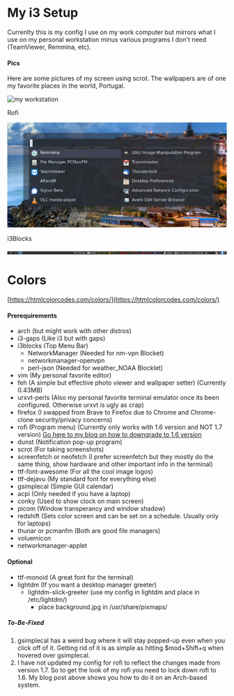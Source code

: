 # My i3 Setup

Currenlty this is my config I use on my work computer but mirrors what I use on my personal workstation minus various programs I don't need (TeamViewer, Remmina, etc).

#### Pics
Here are some pictures of my screen using scrot. The wallpapers are of one my favorite places in the world, Portugal.

![my workstation](./Pictures/2021-10-15-125753_3840x1080_scrot.png)

Rofi

![my workstation](./Pictures/rofi.png)

i3Blocks

![my workstation](./Pictures/i3blocks.png)

# Colors
[https://htmlcolorcodes.com/colors/](https://htmlcolorcodes.com/colors/)
#### Prerequirements

* arch (but might work with other distros)
* i3-gaps (Like i3 but with gaps)
* i3blocks (Top Menu Bar)
  * NetworkManager (Needed for nm-vpn Blocket)
  * networkmanager-openvpn
  * perl-json (Needed for weather_NOAA Blocklet)
* vim (My personal favorite editor)
* feh (A simple but effective photo viewer and wallpaper setter) (Currently 0.43MB)
* urxvt-perls (Also my personal favorite terminal emulator once its been configured. Otherwise urxvt is ugly as crap)
* firefox (I swapped from Brave to Firefox due to Chrome and Chrome-clone security/privacy concerns)
* rofi (Program menu) (Currently only works with 1.6 version and NOT 1.7 version) [Go here to my blog on how to downgrade to 1.6 version](https://blog.wretchednet.com/post/rofi-broken/)
* dunst (Notification pop-up program) 
* scrot (For taking screenshots)
* screenfetch or neofetch (I prefer screenfetch but they mostly do the same thing, show hardware and other important info in the terminal)
* ttf-font-awesome (For all the cool image logos)
* ttf-dejavu (My standard font for everything else)
* gsimplecal (Simple GUI calendar)
* acpi (Only needed if you have a laptop)
* conky (Used to show clock on main screen)
* picom (Window transperancy and window shadow)
* redshift (Sets color screen and can be set on a schedule. Usually only for laptops)
* thunar or pcmanfm (Both are good file managers)
* voluemicon
* networkmanager-applet

#### Optional

* ttf-monoid (A great font for the terminal)
* lightdm (If you want a desktop manager greeter)
    * lightdm-slick-greeter (use my config in lightdm and place in /etc/lightdm/)
        * place background.jpg in /usr/share/pixmaps/




##### To-Be-Fixed

1. gsimplecal has a weird bug where it will stay popped-up even when you click off of it. Getting rid of it is as simple as hitting $mod+Shift+q when hovered over gsimplecal.
2. I have not updated my config for rofi to reflect the changes made from version 1.7. So to get the look of my rofi you need to lock down rofi to 1.6. My blog post above shows you how to do it on an Arch-based system.
